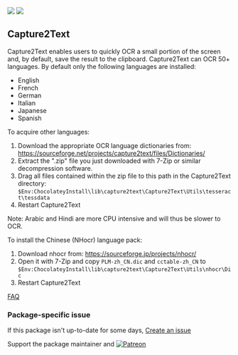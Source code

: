 [![](https://img.shields.io/chocolatey/v/capture2text?color=green&label=capture2text)](https://chocolatey.org/packages/capture2text) [![](https://img.shields.io/chocolatey/dt/capture2text)](https://chocolatey.org/packages/capture2text)

## Capture2Text
Capture2Text enables users to quickly OCR a small portion of the screen and, by default, save the result to the clipboard. Capture2Text can OCR 50+ languages. By default only the following languages are installed:

* English
* French
* German
* Italian
* Japanese 
* Spanish

To acquire other languages:

1. Download the appropriate OCR language dictionaries from: https://sourceforge.net/projects/capture2text/files/Dictionaries/
2. Extract the ".zip" file you just downloaded with 7-Zip or similar decompression software.
3. Drag all files contained within the zip file to this path in the Capture2Text directory: `$Env:ChocolateyInstall\lib\capture2text\Capture2Text\Utils\tesseract\tessdata`
4. Restart Capture2Text

Note: Arabic and Hindi are more CPU intensive and will thus be slower to OCR.

To install the Chinese (NHocr) language pack:

1. Download nhocr from: https://sourceforge.jp/projects/nhocr/
2. Open it with 7-Zip and copy `PLM-zh_CN.dic` and `cctable-zh_CN` to `$Env:ChocolateyInstall\lib\capture2text\Capture2Text\Utils\nhocr\Dic`
3. Restart Capture2Text

[FAQ](https://capture2text.sourceforge.net/#troubleshooting)

### Package-specific issue
If this package isn't up-to-date for some days, [Create an issue](https://github.com/tunisiano187/Chocolatey-packages/issues/new/choose)

Support the package maintainer and [![Patreon](https://cdn.jsdelivr.net/gh/tunisiano187/Chocolatey-packages@d15c4e19c709e7148588d4523ffc6dd3cd3c7e5e/icons/patreon.png)](https://www.patreon.com/tunisiano)
